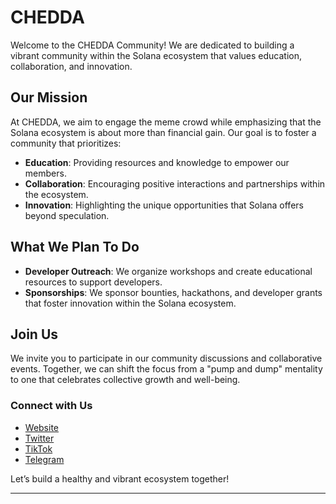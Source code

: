 # CHEDDA

Welcome to the CHEDDA Community! We are dedicated to building a vibrant community within the Solana ecosystem that values education, collaboration, and innovation.

## Our Mission

At CHEDDA, we aim to engage the meme crowd while emphasizing that the Solana ecosystem is about more than financial gain. Our goal is to foster a community that prioritizes:

- **Education**: Providing resources and knowledge to empower our members.
- **Collaboration**: Encouraging positive interactions and partnerships within the ecosystem.
- **Innovation**: Highlighting the unique opportunities that Solana offers beyond speculation.

## What We Plan To Do

- **Developer Outreach**: We organize workshops and create educational resources to support developers.
- **Sponsorships**: We sponsor bounties, hackathons, and developer grants that foster innovation within the Solana ecosystem.

## Join Us

We invite you to participate in our community discussions and collaborative events. Together, we can shift the focus from a "pump and dump" mentality to one that celebrates collective growth and well-being. 

### Connect with Us

- [Website](https://cheddaonsol.com/)
- [Twitter](https://x.com/cheddasolana)
- [TikTok](https://www.tiktok.com/@cheddasolana)
- [Telegram](https://t.me/cheddasolana)

Let’s build a healthy and vibrant ecosystem together!

---
